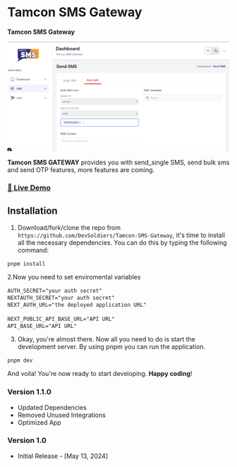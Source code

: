 # Tamcon SMS Gateway

**Tamcon SMS Gateway** 


[![nextjs admin template](/public/sms_gateway.png)](https://nextadmin.co/)


**Tamcon SMS GATEWAY** provides you with send_single SMS, send bulk sms and send OTP features, more features are coming.

### [🚀 Live Demo](https://main.d59nb0thuta1b.amplifyapp.com/)

## Installation

1. Download/fork/clone the repo from `https://github.com/DevSoldiers/Tamcon-SMS-Gateway`, it's time to install all the necessary dependencies. You can do this by typing the following command:

```
pnpm install
```
2.Now you need to set enviromental variables

```
AUTH_SECRET="your auth secret"
NEXTAUTH_SECRET="your auth secret"
NEXT_AUTH_URL="the deployed application URL"

NEXT_PUBLIC_API_BASE_URL="API URL"
API_BASE_URL="API URL"
```

3. Okay, you're almost there. Now all you need to do is start the development server. By using pnpm you can run the application.

```
pnpm dev
```

And voila! You're now ready to start developing. **Happy coding**!

### Version 1.1.0
- Updated Dependencies
- Removed Unused Integrations
- Optimized App

### Version 1.0
- Initial Release - [May 13, 2024]
